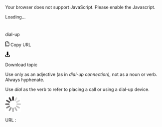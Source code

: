 Your browser does not support JavaScript. Please enable the Javascript.

Loading...

# 

dial-up

![Copy URL](dial-up_files/Copy.png)
Copy URL

![Download](dial-up_files/Download.png)

Download topic

Use only as an adjective (as in *dial-up connection),* not as a noun or verb. Always hyphenate.

Use *dial* as the verb to refer to placing a call or using a dial-up device.

![In progress](dial-up_files/activity-large.gif)

URL :
